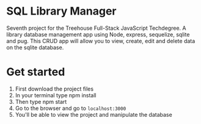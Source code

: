# SQL Library Manager
Seventh project for the Treehouse Full-Stack JavaScript Techdegree. A library database management app using Node, express, sequelize, sqlite and pug. This CRUD app will allow you to view, create, edit and delete data on the sqlite database.

# Get started
1. First download the project files
2. In your terminal type npm install
3. Then type npm start
4. Go to the browser and go to `localhost:3000`
5. You'll be able to view the project and manipulate the database